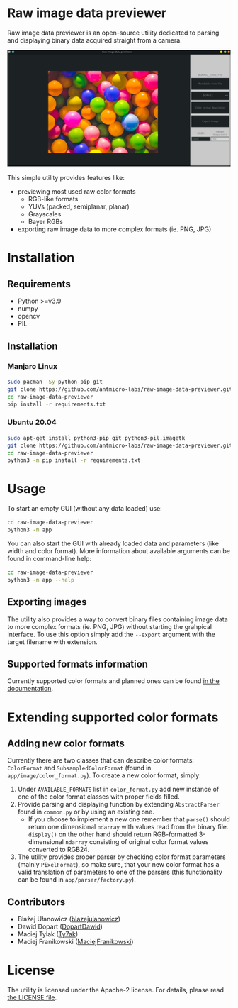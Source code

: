 # Raw image data previewer

Raw image data previewer is an open-source utility dedicated to parsing and displaying binary data acquired straight from a camera.

![Main window](docs/img/ridp-1.png)

This simple utility provides features like:

* previewing most used raw color formats
    * RGB-like formats
    * YUVs (packed, semiplanar, planar)
    * Grayscales
    * Bayer RGBs
* exporting raw image data to more complex formats (ie. PNG, JPG)

# Installation

## Requirements

* Python >=v3.9
* numpy
* opencv
* PIL

## Installation

### Manjaro Linux

```bash
sudo pacman -Sy python-pip git
git clone https://github.com/antmicro-labs/raw-image-data-previewer.git
cd raw-image-data-previewer
pip install -r requirements.txt
```

### Ubuntu 20.04

```bash
sudo apt-get install python3-pip git python3-pil.imagetk
git clone https://github.com/antmicro-labs/raw-image-data-previewer.git
cd raw-image-data-previewer
python3 -m pip install -r requirements.txt
```

# Usage

To start an empty GUI (without any data loaded) use:

```bash
cd raw-image-data-previewer
python3 -m app
```

You can also start the GUI with already loaded data and parameters (like width and color format). More information about available arguments can be found in command-line help:

```bash
cd raw-image-data-previewer
python3 -m app --help
```

## Exporting images

The utility also provides a way to convert binary files containing image data to more complex formats (ie. PNG, JPG) without starting the grahpical interface.
To use this option simply add the `--export` argument with the target filename with extension.

## Supported formats information

Currently supported color formats and planned ones can be found [in the documentation](docs/SUPPORTED_FORMATS.md).

# Extending supported color formats

## Adding new color formats

Currently there are two classes that can describe color formats: `ColorFormat` and `SubsampledColorFormat` (found in `app/image/color_format.py`).
To create a new color format, simply:

1. Under `AVAILABLE_FORMATS` list in `color_format.py` add new instance of one of the color format classes with proper fields filled.
2. Provide parsing and displaying function by extending `AbstractParser` found in `common.py` or by using an existing one.
    * If you choose to implement a new one remember that `parse()` should return one dimensional `ndarray` with values read from the binary file. `display()` on the other hand should return RGB-formatted 3-dimensional `ndarray` consisting of original color format values converted to RGB24.
3. The utility provides proper parser by checking color format parameters (mainly `PixelFormat`), so make sure, that your new color format has a valid translation of parameters to one of the parsers (this functionality can be found in `app/parser/factory.py`).

## Contributors

* Błażej Ułanowicz ([blazejulanowicz](https://github.com/blazejulanowicz))
* Dawid Dopart ([DopartDawid](https://github.com/DopartDawid))
* Maciej Tylak ([Ty7ak](https://github.com/Ty7ak))
* Maciej Franikowski ([MaciejFranikowski](https://github.com/MaciejFranikowski))

# License

The utility is licensed under the Apache-2 license. For details, please read [the LICENSE file](LICENSE).
